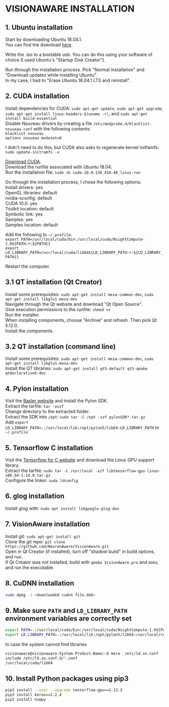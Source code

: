 # VISIONAWARE INSTALLATION

## 1. Ubuntu installation

Start by downloading Ubuntu 18.04.1.  
You can find the download [here](http://old-releases.ubuntu.com/releases/18.04.1/).  

Write the .iso to a bootable usb. You can do this using your software of choice (I used Ubuntu's "Startup Disk Creator").  

Run through the installation process. Pick "Normal Installation" and "Download updates while installing Ubuntu".  
In my case, I had to "Erase Ubuntu 18.04.1 LTS and reinstall".  


## 2. CUDA installation

Install dependencies for CUDA: `sudo apt-get update`, `sudo apt-get upgrade`, `sudo apt-get install linux-headers-$(uname -r)`, and `sudo apt-get install build-essential`  
Disable Nouveau drivers by creating a file `/etc/modprobe.d/blacklist-nouveau.conf` with the following contents:  
`blacklist nouveau`  
`options nouveau modeset=0`

I didn't need to do this, but CUDA also asks to regenerate kernel initfamfs: `sudo update-initramfs -u`  

[Download CUDA](https://developer.nvidia.com/cuda-10.0-download-archive).  
Download the runfile associated with Ubuntu 18.04.  
Run the installation file: `sudo sh cuda-10.0.130_410.48_linux.run`  

Go through the installation process, I chose the following options:  
Install drivers: yes  
OpenGL libraries: default  
nvidia-xconfig: default  
CUDA 10.0: yes  
Toolkit location: default  
Symbolic link: yes  
Samples: yes  
Samples location: default  

Add the following to `~/.profile`:  
`export PATH=/usr/local/cuda/bin:/usr/local/cuda/NsightCompute-1.0${PATH:+:${PATH}}`  
`export LD_LIBRARY_PATH=/usr/local/cuda/lib64${LD_LIBRARY_PATH:+:${LD_LIBRARY_PATH}}`  

Restart the computer.  

## 3.1 QT installation (Qt Creator)

Install some prerequisites: `sudo apt-get install mesa-common-dev`, `sudo apt-get install libglu1-mesa-dev`  
Navigate through the Qt website and download "Qt Open Source".  
Give execution permissions to the runfile: `chmod +x`  
Run the installer.  
When installing components, choose "Archive" and refresh. Then pick Qt 5.12.0.  
Install the components.

## 3.2 QT installation (command line)

Install some prerequisites: `sudo apt-get install mesa-common-dev`, `sudo apt-get install libglu1-mesa-dev`  
Install the QT libraries: `sudo apt-get install qt5-default qt5-qmake qtdeclarative5-dev`  

## 4. Pylon installation

Visit the [Basler website](https://www.baslerweb.com/en/sales-support/downloads/software-downloads/pylon-5-1-0-linux-x86-64-bit/) and install the Pylon SDK.  
Extract the tarfile: `tar -xvzf`  
Change directory to the extracted folder.  
Extract the SDK into `/opt`: `sudo tar -C /opt -xzf pylonSDK*.tar.gz`  
Add `export LD_LIBRARY_PATH=.:/usr/local/lib:/opt/pylon5/lib64:LD_LIBRARY_PATH` to `~/.profile`  

## 5. Tensorflow C installation

Visit the [Tensorflow for C website](https://www.tensorflow.org/install/lang_c) and download the Linux GPU support library.  
Extract the tarfile: `sudo tar -C /usr/local -xzf libtensorflow-gpu-linux-x86_64-1.14.0.tar.gz`  
Configure the linker: `sudo ldconfig`  

## 6. glog installation

Install glog with: `sudo apt install libgoogle-glog-dev`  

## 7. VisionAware installation

Install git: `sudo apt-get install git`  
Clone the git repo: `git clone https://github.com/NeuronAware/VisionAware.git`  
Open in Qt Creator (if installed), turn off "shadow build" in build options, and run.  
If Qt Creator was not installed, build with `qmake VisionAware.pro` and `make`, and run the executable.  

## 8. CuDNN installation
```sh
sudo dpkg -i <downloaded cudnn file.deb>
```

## 9. Make sure `PATH` and `LD_LIBRARY_PATH` environment variables are correctly set
```sh
export PATH=.:/usr/local/cuda/bin:/usr/local/cuda/NsightCompute-1.0${PATH:+:${PATH}}
export LD_LIBRARY_PATH=.:/usr/local/lib:/opt/pylon5/lib64:/usr/local/cuda/lib64:/usr/local/cuda/lib64/stubs${LD_LIBRARY_PATH:+:${LD_LIBRARY_PATH}}
```
In case the system cannot find libraries
```sh
visionaware@visionaware-System-Product-Name:~$ more  /etc/ld.so.conf
include /etc/ld.so.conf.d/*.conf
/usr/local/cuda/lib64
```

## 10. Install Python packages using pip3
```sh
pip3 install --user --upgrade tensorflow-gpu==1.13.2
pip3 install keras==2.2.4
pip3 install numpy
```

